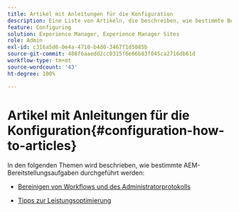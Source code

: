 ```yaml
---
title: Artikel mit Anleitungen für die Konfiguration
description: Eine Liste von Artikeln, die beschreiben, wie bestimmte Bereitstellungsaufgaben in AEM ausgeführt werden.
feature: Configuring
solution: Experience Manager, Experience Manager Sites
role: Admin
exl-id: c316a5d6-0e4a-4710-b4d0-3467f1d5085b
source-git-commit: 408f6aaedd2cc0315f6e66b83f045ca2716db61d
workflow-type: tm+mt
source-wordcount: '43'
ht-degree: 100%

---
```


# Artikel mit Anleitungen für die Konfiguration{#configuration-how-to-articles}

In den folgenden Themen wird beschrieben, wie bestimmte AEM-Bereitstellungsaufgaben durchgeführt werden:

<!--
* [How to Use the Log Viewer](https://helpx.adobe.com/experience-manager/kb/logsviewer.html)
-->

* [Bereinigen von Workflows und des Administratorprotokolls](https://experienceleague.adobe.com/de/docs/experience-cloud-kcs/kbarticles/ka-24590)

* [Tipps zur Leistungsoptimierung ](/help/sites-deploying/configuring-performance.md)

<!--
* [How to Remove Features From the Welcome Screen](/help/sites-developing/customizing-the-welcome-console.md)

* [How to Turn Off the Location Tracker Feature](https://helpx.adobe.com/experience-manager/kb/turn-off-geolocation.html)
-->
